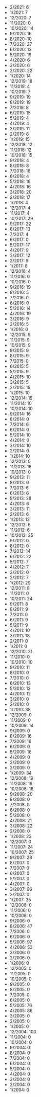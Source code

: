 *  2/2021: 6
*  1/2021: 7
*  12/2020: 7
*  11/2020: 0
*  10/2020: 14
*  9/2020: 16
*  8/2020: 10
*  7/2020: 27
*  6/2020: 13
*  5/2020: 19
*  4/2020: 6
*  3/2020: 6
*  2/2020: 22
*  1/2020: 14
*  12/2019: 18
*  11/2019: 4
*  10/2019: 7
*  9/2019: 19
*  8/2019: 19
*  7/2019: 8
*  6/2019: 15
*  5/2019: 4
*  4/2019: 4
*  3/2019: 11
*  2/2019: 8
*  1/2019: 15
*  12/2018: 12
*  11/2018: 12
*  10/2018: 15
*  9/2018: 4
*  8/2018: 8
*  7/2018: 16
*  6/2018: 4
*  5/2018: 16
*  4/2018: 16
*  3/2018: 20
*  2/2018: 17
*  1/2018: 4
*  12/2017: 4
*  11/2017: 4
*  10/2017: 29
*  9/2017: 22
*  8/2017: 13
*  7/2017: 4
*  6/2017: 0
*  5/2017: 17
*  4/2017: 9
*  3/2017: 12
*  2/2017: 9
*  1/2017: 8
*  12/2016: 4
*  11/2016: 0
*  10/2016: 0
*  9/2016: 19
*  8/2016: 5
*  7/2016: 0
*  6/2016: 0
*  5/2016: 14
*  4/2016: 19
*  3/2016: 9
*  2/2016: 5
*  1/2016: 0
*  12/2015: 9
*  11/2015: 9
*  10/2015: 9
*  9/2015: 9
*  8/2015: 9
*  7/2015: 0
*  6/2015: 5
*  5/2015: 9
*  4/2015: 10
*  3/2015: 5
*  2/2015: 15
*  1/2015: 10
*  12/2014: 15
*  11/2014: 10
*  10/2014: 10
*  9/2014: 16
*  8/2014: 0
*  7/2014: 6
*  6/2014: 0
*  5/2014: 10
*  4/2014: 0
*  3/2014: 10
*  2/2014: 0
*  1/2014: 10
*  12/2013: 0
*  11/2013: 16
*  10/2013: 0
*  9/2013: 11
*  8/2013: 0
*  7/2013: 6
*  6/2013: 6
*  5/2013: 28
*  4/2013: 6
*  3/2013: 11
*  2/2013: 6
*  1/2013: 12
*  12/2012: 6
*  11/2012: 6
*  10/2012: 25
*  9/2012: 0
*  8/2012: 0
*  7/2012: 14
*  6/2012: 22
*  5/2012: 7
*  4/2012: 7
*  3/2012: 0
*  2/2012: 7
*  1/2012: 29
*  12/2011: 8
*  11/2011: 0
*  10/2011: 24
*  9/2011: 8
*  8/2011: 9
*  7/2011: 0
*  6/2011: 9
*  5/2011: 9
*  4/2011: 10
*  3/2011: 18
*  2/2011: 0
*  1/2011: 0
*  12/2010: 31
*  11/2010: 0
*  10/2010: 10
*  9/2010: 11
*  8/2010: 0
*  7/2010: 0
*  6/2010: 13
*  5/2010: 12
*  4/2010: 12
*  3/2010: 0
*  2/2010: 0
*  1/2010: 38
*  12/2009: 0
*  11/2009: 0
*  10/2009: 14
*  9/2009: 0
*  8/2009: 16
*  7/2009: 16
*  6/2009: 0
*  5/2009: 16
*  4/2009: 0
*  3/2009: 0
*  2/2009: 0
*  1/2009: 34
*  12/2008: 19
*  11/2008: 19
*  10/2008: 18
*  9/2008: 20
*  8/2008: 0
*  7/2008: 0
*  6/2008: 0
*  5/2008: 0
*  4/2008: 21
*  3/2008: 22
*  2/2008: 0
*  1/2008: 23
*  12/2007: 0
*  11/2007: 24
*  10/2007: 25
*  9/2007: 28
*  8/2007: 0
*  7/2007: 0
*  6/2007: 0
*  5/2007: 0
*  4/2007: 0
*  3/2007: 66
*  2/2007: 0
*  1/2007: 35
*  12/2006: 0
*  11/2006: 0
*  10/2006: 0
*  9/2006: 0
*  8/2006: 47
*  7/2006: 0
*  6/2006: 0
*  5/2006: 97
*  4/2006: 53
*  3/2006: 0
*  2/2006: 0
*  1/2006: 0
*  12/2005: 0
*  11/2005: 0
*  10/2005: 0
*  9/2005: 0
*  8/2005: 0
*  7/2005: 0
*  6/2005: 0
*  5/2005: 76
*  4/2005: 86
*  3/2005: 0
*  2/2005: 0
*  1/2005: 0
*  12/2004: 100
*  11/2004: 0
*  10/2004: 0
*  9/2004: 0
*  8/2004: 0
*  7/2004: 0
*  6/2004: 0
*  5/2004: 0
*  4/2004: 0
*  3/2004: 0
*  2/2004: 0
*  1/2004: 0